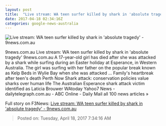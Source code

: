```yaml
---
layout: post
title:  "Live stream: WA teen surfer killed by shark in 'absolute tragedy' - 9news.com.au"
date: 2017-04-18 02:34:16Z
categories: google-news-australia
---
```


![Live stream: WA teen surfer killed by shark in 'absolute tragedy' - 9news.com.au](http://prod.static9.net.au/_/media/2017/04/18/13/31/170418_raw_family2.ashx)

9news.com.au Live stream: WA teen surfer killed by shark in 'absolute tragedy' 9news.com.au A 17-year-old girl has died after she was attacked by a shark while surfing during an Easter holiday at Esperance, in Western Australia. The girl was surfing with her father on the popular break known as Kelp Beds in Wylie Bay when she was attacked ... Family's heartbreak after teen's death Perth Now Shark attack: conservation policies value sharks over human life The Australian Esperance shark attack victim identified as Laticia Brouwer WAtoday Yahoo7 News - dailytelegraph.com.au - ABC Online - Daily Mail all 100 news articles »


Full story on F3News: [Live stream: WA teen surfer killed by shark in 'absolute tragedy' - 9news.com.au](http://www.f3nws.com/n/XHHRYE)

> Posted on: Tuesday, April 18, 2017 7:34:16 AM
